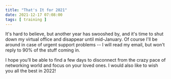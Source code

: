 ```yaml
---
title: "That's It for 2021"
date: 2021-12-17 07:08:00
tags: [ training ]
---
```

It's hard to believe, but another year has swooshed by, and it's time to shut down my virtual office and disappear until mid-January. Of course I'll be around in case of urgent support problems -- I will read my email, but won't reply to 90% of the stuff coming in.

I hope you’ll be able to find a few days to disconnect from the crazy pace of networking world and focus on your loved ones. I would also like to wish you all the best in 2022!